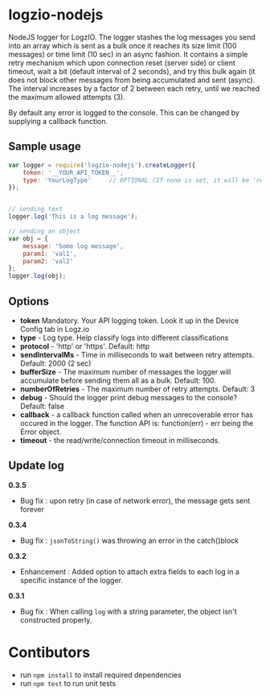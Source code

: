 # logzio-nodejs
NodeJS logger for LogzIO. 
The logger stashes the log messages you send into an array which is sent as a bulk once it reaches its size limit (100 messages) or time limit (10 sec) in an async fashion.
It contains a simple retry mechanism which upon connection reset (server side) or client timeout, wait a bit (default interval of 2 seconds), and try this bulk again (it does not block other messages from being accumulated and sent (async). The interval increases by a factor of 2 between each retry, until we reached the maximum allowed attempts (3).
 
 By default any error is logged to the console. This can be changed by supplying a callback function.


## Sample usage
```javascript
var logger = require('logzio-nodejs').createLogger({
    token: '__YOUR_API_TOKEN__',
    type: 'YourLogType'     // OPTIONAL (If none is set, it will be 'nodejs')
});


// sending text
logger.log('This is a log message');

// sending an object
var obj = { 
    message: 'Some log message', 
    param1: 'val1',
    param2: 'val2'
};
logger.log(obj);
```

## Options

* **token** 
    Mandatory. Your API logging token. Look it up in the Device Config tab in Logz.io
* **type** - Log type. Help classify logs into different classifications
* **protocol** - 'http' or 'https'. Default: http
* **sendIntervalMs** - Time in milliseconds to wait between retry attempts. Default: 2000 (2 sec)
* **bufferSize** - The maximum number of messages the logger will accumulate before sending them all as a bulk. Default: 100.
* **numberOfRetries** - The maximum number of retry attempts. Default: 3
* **debug** - Should the logger print debug messages to the console? Default: false
* **callback** - a callback function called when an unrecoverable error has occured in the logger. The function API is: function(err) - err being the Error object.
* **timeout** - the read/write/connection timeout in milliseconds.

## Update log
**0.3.5**
- Bug fix : upon retry (in case of network error), the message gets sent forever  

**0.3.4**
- Bug fix : `jsonToString()` was throwing an error in the catch()block  

**0.3.2**  
- Enhancement : Added option to attach extra fields to each log in a specific instance of the logger.

**0.3.1**
- Bug fix : When calling `log` with a string parameter, the object isn't constructed properly.  



# Contibutors

- run `npm install` to install required dependencies
- run `npm test` to run unit tests